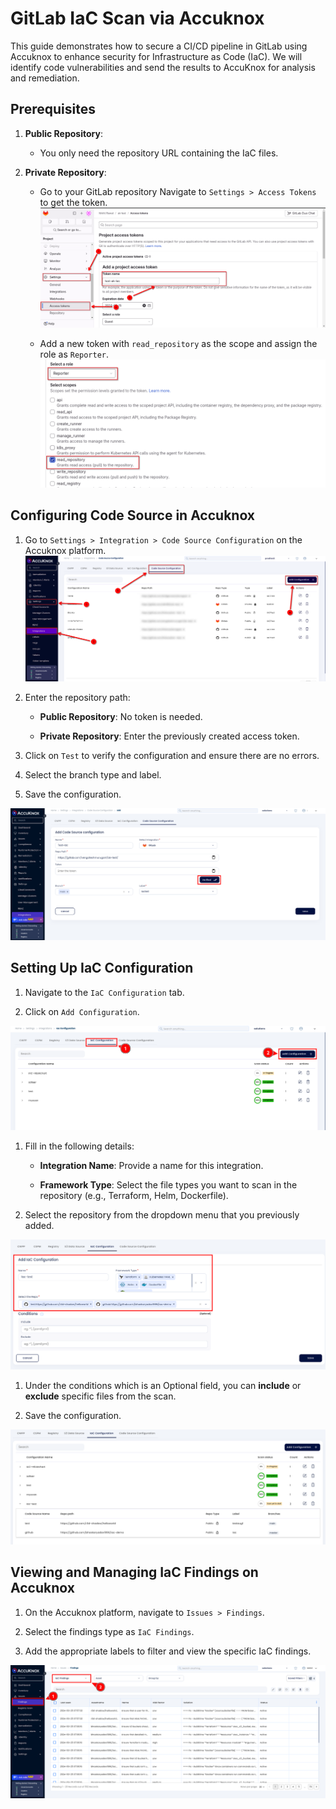 # GitLab IaC Scan via Accuknox

This guide demonstrates how to secure a CI/CD pipeline in GitLab using Accuknox to enhance security for Infrastructure as Code (IaC). We will identify code vulnerabilities and send the results to AccuKnox for analysis and remediation.

## **Prerequisites**

1. **Public Repository**:
    - You only need the repository URL containing the IaC files.

2. **Private Repository**:
    - Go to your GitLab repository Navigate to `Settings > Access Tokens` to get the token.
    ![alt](images/gitlab-iac-scan/1.png)

    - Add a new token with `read_repository` as the scope and assign the role as `Reporter`.
    ![alt](images/gitlab-iac-scan/2.png)

## **Configuring Code Source in Accuknox**

1. Go to `Settings > Integration > Code Source Configuration` on the Accuknox platform.
![alt](images/gitlab-iac-scan/3.png)

2. Enter the repository path:

    - **Public Repository**: No token is needed.

    - **Private Repository**: Enter the previously created access token.

3. Click on `Test` to verify the configuration and ensure there are no errors.

4. Select the branch type and label.

5. Save the configuration.

![alt](images/gitlab-iac-scan/4.png)

## **Setting Up IaC Configuration**

1. Navigate to the `IaC Configuration` tab.

2. Click on `Add Configuration`.

![alt](images/gitlab-iac-scan/5.png)

1. Fill in the following details:

    - **Integration Name**: Provide a name for this integration.

    - **Framework Type**: Select the file types you want to scan in the repository (e.g., Terraform, Helm, Dockerfile).

2. Select the repository from the dropdown menu that you previously added.

![alt](images/gitlab-iac-scan/6.png)

1. Under the conditions which is an Optional field, you can **include** or **exclude** specific files from the scan.

2. Save the configuration.

![alt](images/gitlab-iac-scan/7.png)

## **Viewing and Managing IaC Findings on Accuknox**

1. On the Accuknox platform, navigate to `Issues > Findings`.

2. Select the findings type as `IaC Findings`.

3. Add the appropriate labels to filter and view the specific IaC findings.

![alt](images/gitlab-iac-scan/8.png)

